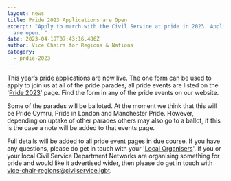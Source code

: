 ```yaml
---
layout: news
title: Pride 2023 Applications are Open
excerpt: "Apply to march with the Civil Service at pride in 2023. Applications
  are open. "
date: 2023-04-19T07:43:16.486Z
author: Vice Chairs for Regions & Nations
category:
  - prdie-2023
---
```

This year’s pride applications are now live. The one form can be used to apply to join us at all of the pride parades, all pride events are listed on the '[Pride 2023](https://www.civilservice.lgbt/topic/pride)' page. Find the form in any of the pride events on our website. 

Some of the parades will be balloted. At the moment we think that this will be Pride Cymru, Pride in London and Manchester Pride. However, depending on uptake of other parades others may also go to a ballot, if this is the case a note will be added to that events page. 

Full details will be added to all pride event pages in due course. If you have any questions, please do get in touch with your '[Local Organisers](https://www.civilservice.lgbt/team/)'. If you or your local Civil Service Department Networks are organising something for pride and would like it advertised wider, then please do get in touch with [vice-chair-regions@civilservice.lgbt](mailto:vice-chair-regions@civilservice.lgbt).